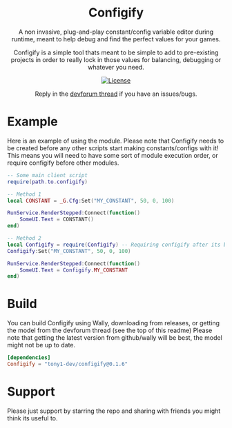 <div align="center">

# Configify

A non invasive, plug-and-play constant/config variable editor during runtime, meant to help debug and find the perfect values for your games.

Configify is a simple tool thats meant to be simple to add to pre-existing projects in order to really lock in those values for balancing, debugging or whatever you need.

[![License](https://img.shields.io/github/license/virtualbutfake/vfx-editor?style=flat)](https://github.com/Tony1-Dev/Configify/blob/main/LICENSE)

Reply in the [devforum thread](https://devforum.roblox.com/t/configify-a-runtime-constantconfig-editor/3186154) if you have an issues/bugs.

</div>

# Example

Here is an example of using the module.
Please note that Configify needs to be created before any other scripts start making constants/configs with it!
This means you will need to have some sort of module execution order, or require configify before other modules.

```lua
-- Some main client script 
require(path.to.configify)

-- Method 1
local CONSTANT = _G.Cfg:Set("MY_CONSTANT", 50, 0, 100)

RunService.RenderStepped:Connect(function()
    SomeUI.Text = CONSTANT()
end)

-- Method 2
local Configify = require(Configify) -- Requiring configify after its been initialized will just return you the object
Configify:Set("MY_CONSTANT", 50, 0, 100)

RunService.RenderStepped:Connect(function()
    SomeUI.Text = Configify.MY_CONSTANT
end)
```

# Build

You can build Configify using Wally, downloading from releases, or getting the model from the devforum thread (see the top of this readme)
Please note that getting the latest version from github/wally will be best, the model might not be up to date.

```toml
[dependencies]
Configify = "tony1-dev/configify@0.1.6"
```

# Support

Please just support by starring the repo and sharing with friends you might think its useful to.

